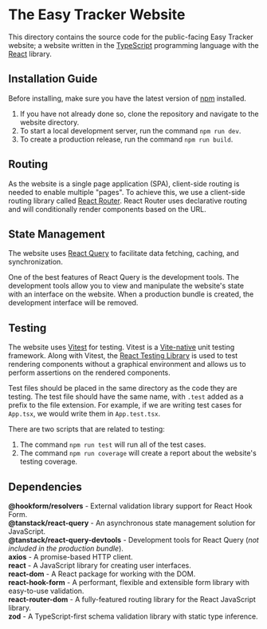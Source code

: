 # The Easy Tracker Website

This directory contains the source code for the public-facing Easy Tracker website; a website written in the [TypeScript](https://www.typescriptlang.org/) programming language with the [React](https://react.dev/) library.

## Installation Guide

Before installing, make sure you have the latest version of [npm](https://www.npmjs.com/) installed.

1. If you have not already done so, clone the repository and navigate to the website directory.
2. To start a local development server, run the command `npm run dev`.
3. To create a production release, run the command `npm run build`.

## Routing

As the website is a single page application (SPA), client-side routing is needed to enable multiple "pages". To achieve this, we use a client-side routing library called [React Router](https://reactrouter.com/). React Router uses declarative routing and will conditionally render components based on the URL.

## State Management

The website uses [React Query](https://tanstack.com/query/latest/docs/react/overview) to facilitate data fetching, caching, and synchronization.

One of the best features of React Query is the development tools. The development tools allow you to view and manipulate the website's state with an interface on the website. When a production bundle is created, the development interface will be removed.

## Testing

The website uses [Vitest](https://vitest.dev/) for testing. Vitest is a [Vite-native](https://vitejs.dev/) unit testing framework. Along with Vitest, the [React Testing Library](https://testing-library.com/docs/react-testing-library/intro/) is used to test rendering components without a graphical environment and allows us to perform assertions on the rendered components.

Test files should be placed in the same directory as the code they are testing. The test file should have the same name, with `.test` added as a prefix to the file extension. For example, if we are writing test cases for `App.tsx`, we would write them in `App.test.tsx`.

There are two scripts that are related to testing:

1. The command `npm run test` will run all of the test cases.
2. The command `npm run coverage` will create a report about the website's testing coverage.

## Dependencies

**@hookform/resolvers** - External validation library support for React Hook Form.
<br />
**@tanstack/react-query** - An asynchronous state management solution for JavaScript.
<br />
**@tanstack/react-query-devtools** - Development tools for React Query (_not included in the production bundle_).
<br />
**axios** - A promise-based HTTP client.
<br />
**react** - A JavaScript library for creating user interfaces.
<br />
**react-dom** - A React package for working with the DOM.
<br />
**react-hook-form** - A performant, flexible and extensible form library with easy-to-use validation.
<br />
**react-router-dom** - A fully-featured routing library for the React JavaScript library.
<br />
**zod** - A TypeScript-first schema validation library with static type inference.
